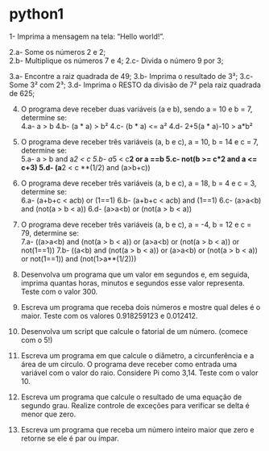 # python1

1- Imprima a mensagem na tela: “Hello world!”. 

2.a- Some os números 2 e 2;  
2.b- Multiplique os números 7 e 4; 
2.c- Divida o número 9 por 3;

3.a- Encontre a raiz quadrada de 49; 
3.b- Imprima o resultado de 3³; 
3.c- Some 3² com 2³; 
3.d- Imprima o RESTO da divisão de 7² pela raiz quadrada de 625;

4. O programa deve receber duas variáveis (a e b), sendo a = 10 e b = 7, determine se:  
4.a- a > b
4.b- (a * a) > b² 
4.c- (b * a) <= a²
4.d- 2+5(a * a)-10 > a*b² 

5. O programa deve receber três variáveis (a, b e c), a = 10, b = 14 e c = 7, determine se:  
5.a- a > b and a*2 < c 
5.b- a*5 < c**2 or a ==b 
5.c- not(b >= c*2 and a <= c+3) 
5.d- (a**2 < c **(1/2) and (a>b+c)) 

6. O programa deve receber três variáveis (a, b e c), a = 18, b = 4 e c = 3, determine se:  
6.a- (a+b+c < a*c*b) or (1==1) 
6.b- (a+b+c < a*c*b) and (1==1) 
6.c- (a>a<b) and (not(a > b < a)) 
6.d- (a>a<b) or (not(a > b < a)) 

7. O programa deve receber três variáveis (a, b e c), a = -4, b = 12 e c = 79, determine se:  
7.a- ((a>a<b) and (not(a > b < a)) or (a>a<b) or (not(a > b < a)) or not(1==1)) 
7.b- ((a<b) and (not(a > b < a)) or (a>a<b) or (not(a > b < a)) or not(1==1)) and (not(1>a**(1/2))) 

8. Desenvolva um programa que um valor em segundos e, em seguida, imprima quantas horas, minutos e segundos esse valor representa. Teste com o valor 300.

9. Escreva um programa que receba dois números e mostre qual deles é o maior. Teste com os valores 0.918259123 e 0.012412.
 
10. Desenvolva um script que calcule o fatorial de um número. (comece com o 5!)

11. Escreva um programa em que calcule o diâmetro, a circunferência e a área de um círculo. O programa deve receber como entrada uma variável com o valor do raio. Considere Pi como 3,14. Teste com o valor 10.

12. Escreva um programa que calcule o resultado de uma equação de segundo grau. Realize controle de exceções para verificar se delta é menor que zero.

13. Escreva um programa que receba um número inteiro maior que zero e retorne se ele é par ou ímpar.  
